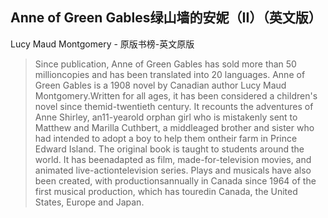 ## Anne of Green Gables绿山墙的安妮（II）（英文版）

Lucy Maud Montgomery  -  原版书榜-英文原版

> Since publication, Anne of Green Gables has sold more than 50 millioncopies and has been translated into 20 languages. Anne of Green Gables is a 1908 novel by Canadian author Lucy Maud Montgomery.Written for all ages, it has been considered a children's novel since themid-twentieth century. It recounts the adventures of Anne Shirley, an11-yearold orphan girl who is mistakenly sent to Matthew and Marilla Cuthbert, a middleaged brother and sister who had intended to adopt a boy to help them ontheir farm in Prince Edward Island. The original book is taught to students around the world. It has beenadapted as film, made-for-television movies, and animated live-actiontelevision series. Plays and musicals have also been created, with productionsannually in Canada since 1964 of the first musical production, which has touredin Canada, the United States, Europe and Japan.
